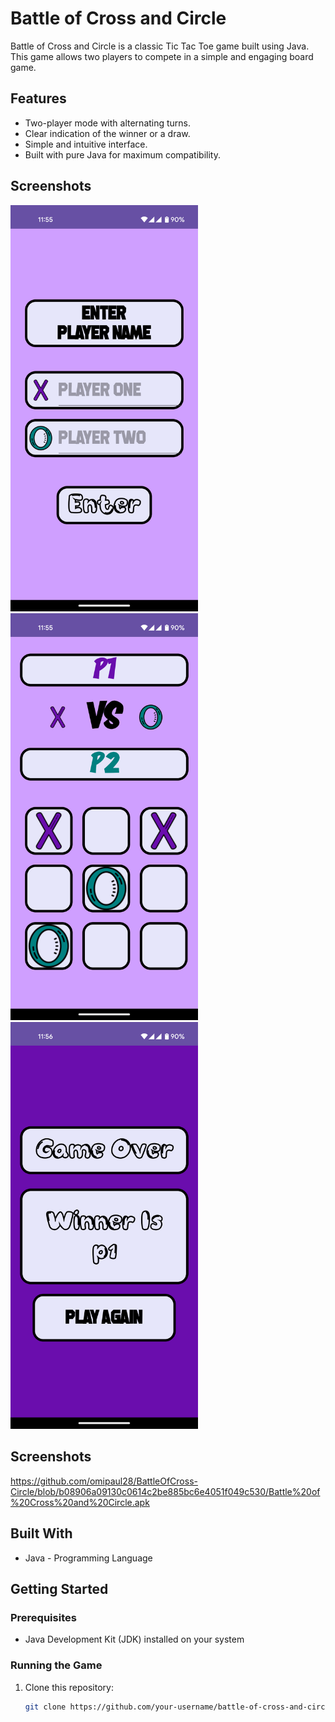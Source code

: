 # Battle of Cross and Circle

Battle of Cross and Circle is a classic Tic Tac Toe game built using Java.  
This game allows two players to compete in a simple and engaging board game.

## Features

- Two-player mode with alternating turns.
- Clear indication of the winner or a draw.
- Simple and intuitive interface.
- Built with pure Java for maximum compatibility.

## Screenshots 
<img src="https://github.com/omipaul28/BattleOfCross-Circle/blob/b08906a09130c0614c2be885bc6e4051f049c530/Screenshot_20241219-115541.png" alt="Battle of Cross and Circle Screenshot" width="300" />
<img src="https://github.com/omipaul28/BattleOfCross-Circle/blob/b08906a09130c0614c2be885bc6e4051f049c530/Screenshot_20241219-115553.png" alt="Battle of Cross and Circle Screenshot" width="300" />
<img src="https://github.com/omipaul28/BattleOfCross-Circle/blob/b08906a09130c0614c2be885bc6e4051f049c530/Screenshot_20241219-115602.png" alt="Battle of Cross and Circle Screenshot" width="300" />

## Screenshots
  https://github.com/omipaul28/BattleOfCross-Circle/blob/b08906a09130c0614c2be885bc6e4051f049c530/Battle%20of%20Cross%20and%20Circle.apk

## Built With

- Java - Programming Language  

## Getting Started

### Prerequisites

- Java Development Kit (JDK) installed on your system  

### Running the Game

1. Clone this repository:
   ```bash
   git clone https://github.com/your-username/battle-of-cross-and-circle.git
